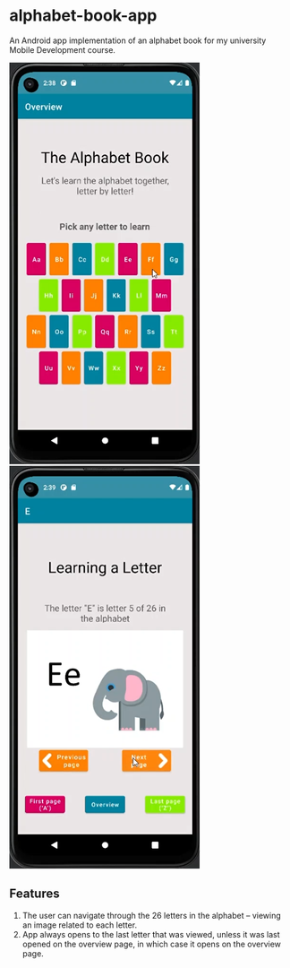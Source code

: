 # alphabet-book-app
An Android app implementation of an alphabet book for my university Mobile Development course.

![Screenshot of the Overview page](OverviewPage.png) ![Screenshot of the Letter page](LetterPage.png)

## Features
1. The user can navigate through the 26 letters in the alphabet – viewing an image related to each letter.
2. App always opens to the last letter that was viewed, unless it was last opened on the overview page, in which case it opens on the overview page.

